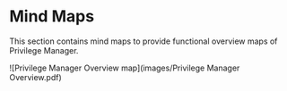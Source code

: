 [title]: # (Mind Maps)
[tags]: # (overview)
[priority]: # (30000)
# Mind Maps

This section contains mind maps to provide functional overview maps of Privilege Manager.

![Privilege Manager Overview map](images/Privilege Manager Overview.pdf)
